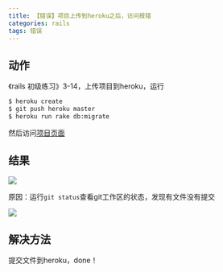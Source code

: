 ```yaml
---
title: 【错误】项目上传到heroku之后，访问报错
categories: rails
tags: 错误
---
```


## 动作

《rails 初级练习》3-14，上传项目到heroku，运行

```bash
$ heroku create
$ git push heroku master
$ heroku run rake db:migrate
```

然后访问[项目页面](https://protected-coast-71491.herokuapp.com/)

## 结果

![](http://oggx6lf7f.bkt.clouddn.com/f46bz.jpg)

原因：运行`git status`查看git工作区的状态，发现有文件没有提交

![](http://oggx6lf7f.bkt.clouddn.com/bjkoi.jpg)

## 解决方法

提交文件到heroku，done！

